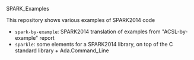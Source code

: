 SPARK_Examples

This repository shows various examples of SPARK2014 code

* `spark-by-example`: SPARK2014 translation of examples from "ACSL-by-example" report
* `sparkle`: some elements for a SPARK2014 library, on top of the C standard library + Ada.Command_Line
